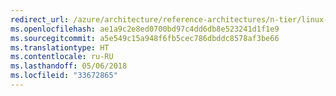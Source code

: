 ```yaml
---
redirect_url: /azure/architecture/reference-architectures/n-tier/linux-vm
ms.openlocfilehash: ae1a9c2e8ed0700bd97c4dd6db8e523241d1f1e9
ms.sourcegitcommit: a5e549c15a948f6fb5cec786dbddc8578af3be66
ms.translationtype: HT
ms.contentlocale: ru-RU
ms.lasthandoff: 05/06/2018
ms.locfileid: "33672865"
---
```

